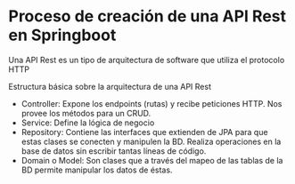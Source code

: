 #  Proceso de creación de una API Rest en Springboot
  Una API Rest es un tipo de arquitectura de software que utiliza el protocolo HTTP
  
   Estructura básica sobre la arquitectura de una API Rest
   - Controller: Expone los endpoints (rutas) y recibe peticiones HTTP. Nos provee los métodos para un CRUD.
   - Service: Define la lógica de negocio
   - Repository: Contiene las interfaces que extienden de JPA para que estas clases se conecten y manipulen la BD. Realiza operaciones      en la base de datos sin escribir tantas líneas de código.
   - Domain o Model: Son clases que a través del mapeo de las tablas de la BD permite manipular los datos de éstas.  
   
  


